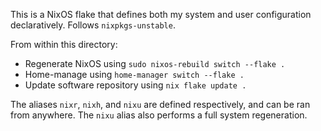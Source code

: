 This is a NixOS flake that defines both my system and user configuration declaratively. Follows `nixpkgs-unstable`.

From within this directory:
- Regenerate NixOS using `sudo nixos-rebuild switch --flake .`
- Home-manage using `home-manager switch --flake .`
- Update software repository using `nix flake update .`

The aliases `nixr`, `nixh`, and `nixu` are defined respectively, and can be ran from anywhere. The `nixu` alias also performs a full system regeneration. 
